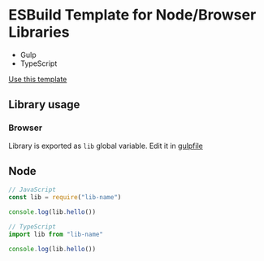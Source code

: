 # ESBuild Template for Node/Browser Libraries

- Gulp
- TypeScript

[Use this template](https://github.com/ESBuildTemplates/ts-lib/generate)

## Library usage

### Browser

Library is exported as `lib` global variable. Edit it in [gulpfile](./gulpfile.js#L17)

## Node

```js
// JavaScript
const lib = require("lib-name")

console.log(lib.hello())
```

```ts
// TypeScript
import lib from "lib-name"

console.log(lib.hello())
```